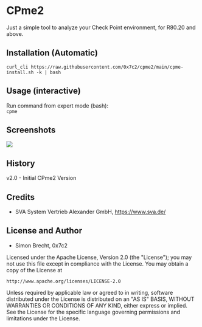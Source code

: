# CPme2
Just a simple tool to analyze your Check Point environment,
for R80.20 and above.

## Installation (Automatic)
```curl_cli https://raw.githubusercontent.com/0x7c2/cpme2/main/cpme-install.sh -k | bash```


## Usage (interactive)
Run command from expert mode (bash):  
```cpme```

## Screenshots
<img src="https://brecht.systems/cpme/cpme2.png">


## History
v2.0 - Initial CPme2 Version  


## Credits
- SVA System Vertrieb Alexander GmbH, https://www.sva.de/


## License and Author
- Simon Brecht, 0x7c2

Licensed under the Apache License, Version 2.0 (the "License"); you may not use this file except in compliance with the License. You may obtain a copy of the License at

```http://www.apache.org/licenses/LICENSE-2.0```

Unless required by applicable law or agreed to in writing, software distributed under the License is distributed on an "AS IS" BASIS, WITHOUT WARRANTIES OR CONDITIONS OF ANY KIND, either express or implied. See the License for the specific language governing permissions and limitations under the License.

